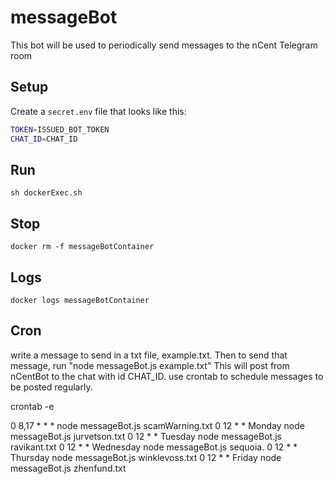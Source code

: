# messageBot

This bot will be used to periodically send messages to the nCent Telegram room

## Setup
Create a `secret.env` file that looks like this:
```bash
TOKEN=ISSUED_BOT_TOKEN
CHAT_ID=CHAT_ID
```

## Run
```
sh dockerExec.sh
```

## Stop
```
docker rm -f messageBotContainer
```

## Logs
```
docker logs messageBotContainer
```

## Cron

write a message to send in a txt file, example.txt.
Then to send that message, run "node messageBot.js example.txt"
This will post from nCentBot to the chat with id CHAT_ID.
use crontab to schedule messages to be posted regularly.

crontab -e

0  8,17  *  *  *  node messageBot.js scamWarning.txt
0  12    *  *  Monday  node messageBot.js jurvetson.txt
0  12    *  *  Tuesday  node messageBot.js ravikant.txt
0  12    *  *  Wednesday  node messageBot.js sequoia.
0  12    *  *  Thursday  node messageBot.js winklevoss.txt
0  12    *  *  Friday  node messageBot.js zhenfund.txt
